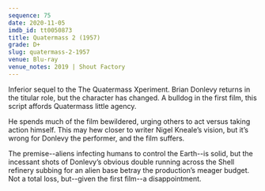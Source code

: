 ```yaml
---
sequence: 75
date: 2020-11-05
imdb_id: tt0050873
title: Quatermass 2 (1957)
grade: D+
slug: quatermass-2-1957
venue: Blu-ray
venue_notes: 2019 | Shout Factory
---
```


Inferior sequel to the <span data-imdb-id="tt0049646">The Quatermass Xperiment</span>. Brian Donlevy returns in the titular role, but the character has changed. A bulldog in the first film, this script affords Quatermass little agency.

<!-- end -->

He spends much of the film bewildered, urging others to act versus taking action himself. This may hew closer to writer Nigel Kneale’s vision, but it’s wrong for Donlevy the performer, and the film suffers.

The premise--aliens infecting humans to control the Earth--is solid, but the incessant shots of Donlevy’s obvious double running across the Shell refinery subbing for an alien base betray the production’s meager budget. Not a total loss, but--given the first film--a disappointment.